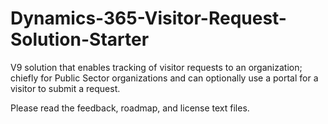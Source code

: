 # Dynamics-365-Visitor-Request-Solution-Starter
V9 solution that enables tracking of visitor requests to an organization; chiefly for Public Sector organizations and can optionally use a portal for a visitor to submit a request.

Please read the feedback, roadmap, and license text files.
